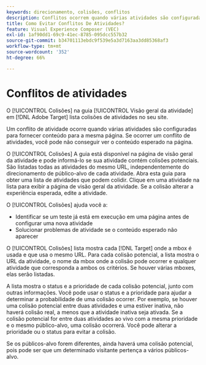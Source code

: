```yaml
---
keywords: direcionamento, colisões, conflitos
description: Conflitos ocorrem quando várias atividades são configuradas para fornecer conteúdo à mesma página. Saiba como evitar colisões ao usar o Adobe Target.
title: Como Evitar Conflitos De Atividades?
feature: Visual Experience Composer (VEC)
exl-id: 1af90dd1-69c9-41ec-8785-095dcc557b32
source-git-commit: b34701113ebdc9f539e5a3d7163aa3dd85368af3
workflow-type: tm+mt
source-wordcount: '352'
ht-degree: 66%

---
```


# Conflitos de atividades

O [!UICONTROL Colisões] na guia [!UICONTROL Visão geral da atividade] em [!DNL Adobe Target] lista colisões de atividades no seu site.

Um conflito de atividade ocorre quando várias atividades são configuradas para fornecer conteúdo para a mesma página. Se ocorrer um conflito de atividades, você pode não conseguir ver o conteúdo esperado na página.

O [!UICONTROL Colisões] A guia está disponível na página de visão geral da atividade e pode informá-lo se sua atividade contém colisões potenciais. São listadas todas as atividades do mesmo URL, independentemente do direcionamento de público-alvo de cada atividade. Abra esta guia para obter uma lista de atividades que podem colidir. Clique em uma atividade na lista para exibir a página de visão geral da atividade. Se a colisão alterar a experiência esperada, edite a atividade.

O [!UICONTROL Colisões] ajuda você a:

* Identificar se um teste já está em execução em uma página antes de configurar uma nova atividade
* Solucionar problemas de atividade se o conteúdo esperado não aparecer

O [!UICONTROL Colisões] lista mostra cada [!DNL Target] onde a mbox é usada e que usa o mesmo URL. Para cada colisão potencial, a lista mostra o URL da atividade, o nome da mbox onde a colisão pode ocorrer e qualquer atividade que corresponda a ambos os critérios. Se houver várias mboxes, elas serão listadas.

A lista mostra o status e a prioridade de cada colisão potencial, junto com outras informações. Você pode usar o status e a prioridade para ajudar a determinar a probabilidade de uma colisão ocorrer. Por exemplo, se houver uma colisão potencial entre duas atividades e uma estiver inativa, não haverá colisão real, a menos que a atividade inativa seja ativada. Se a colisão potencial for entre duas atividades ao vivo com a mesma prioridade e o mesmo público-alvo, uma colisão ocorrerá. Você pode alterar a prioridade ou o status para evitar a colisão.

Se os públicos-alvo forem diferentes, ainda haverá uma colisão potencial, pois pode ser que um determinado visitante pertença a vários públicos-alvo.
